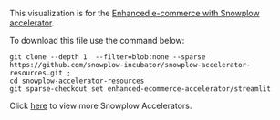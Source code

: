 This visualization is for the [Enhanced e-commerce with Snowplow accelerator](https://docs.snowplow.io/accelerators/ecommerce/). 

To download this file use the command below:

```
git clone --depth 1  --filter=blob:none --sparse https://github.com/snowplow-incubator/snowplow-accelerator-resources.git ; 
cd snowplow-accelerator-resources
git sparse-checkout set enhanced-ecommerce-accelerator/streamlit

```

Click [here](https://snowplow.io/data-product-accelerators/) to view more Snowplow Accelerators.
